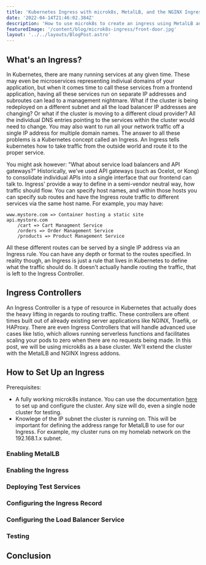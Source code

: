 ```yaml
---
title: 'Kubernetes Ingress with microk8s, MetalLB, and the NGINX Ingress Controller'
date: '2022-04-14T21:46:02.384Z'
description: 'How to use microk8s to create an ingress using MetalLB and the NGINX ingress controller'
featuredImage: '/content/blog/microk8s-ingress/front-door.jpg'
layout: '../../layouts/BlogPost.astro'
---
```


## What's an Ingress?

In Kubernetes, there are many running services at any given time. These may even be microservices representing indiviual domains of your application, but when it comes time to call these services from a frontend application, having all these services run on separate IP addresses and subroutes can lead to a management nightmare. What if the cluster is being redeployed on a different subnet and all the load balancer IP addresses are changing? Or what if the cluster is moving to a different cloud provider? All the individual DNS entries pointing to the services within the cluster would need to change. You may also want to run all your network traffic off a single IP address for multiple domain names. The answer to all these problems is a Kubernetes concept called an Ingress. An Ingress tells kubernetes how to take traffic from the outside world and route it to the proper service.  
  
You might ask however: "What about service load balancers and API gateways?" Historically, we've used API gateways (such as Ocelot, or Kong) to consolidate individual APIs into a single interface that our frontend can talk to. Ingress' provide a way to define in a semi-vendor neutral way, how traffic should flow. You can specify host names, and within those hosts you can specify sub routes and have the Ingress route traffic to different services via the same host name. For example, you may have:
```
www.mystore.com => Container hosting a static site
api.mystore.com
    /cart => Cart Managment Service
    /orders => Order Management Service
    /products => Product Management Service
```
All these different routes can be served by a single IP address via an Ingress rule. You can have any depth or format to the routes specified. In reality though, an Ingress is just a rule that lives in Kubernetes to define what the traffic should do. It doesn't actually handle routing the traffic, that is left to the Ingress Controller.

## Ingress Controllers

An Ingress Controller is a type of resource in Kubernetes that actually does the heavy lifting in regards to routing traffic. These controllers are oftent times built out of already existing server applications like NGINX, Traefik, or HAProxy. There are even Ingress Controllers that will handle advanced use cases like Istio, which allows running serverless functions and facilitates scaling your pods to zero when there are no requests being made. In this post, we will be using microk8s as a base cluster. We'll extend the cluster with the MetalLB and NGINX Ingress addons. 

## How to Set Up an Ingress

Prerequisites:  
- A fully working microk8s instance. You can use the documentation [here](https://microk8s.io/docs/getting-started) to set up and configure the cluster. Any size will do, even a single node cluster for testing.
- Knowlege of the IP subnet the cluster is running on. This will be important for defining the address range for MetalLB to use for our Ingress. For example, my cluster runs on my homelab network on the 192.168.1.x subnet.

### Enabling MetalLB
### Enabling the Ingress
### Deploying Test Services
### Configuring the Ingress Record
### Configuring the Load Balancer Service
### Testing
## Conclusion